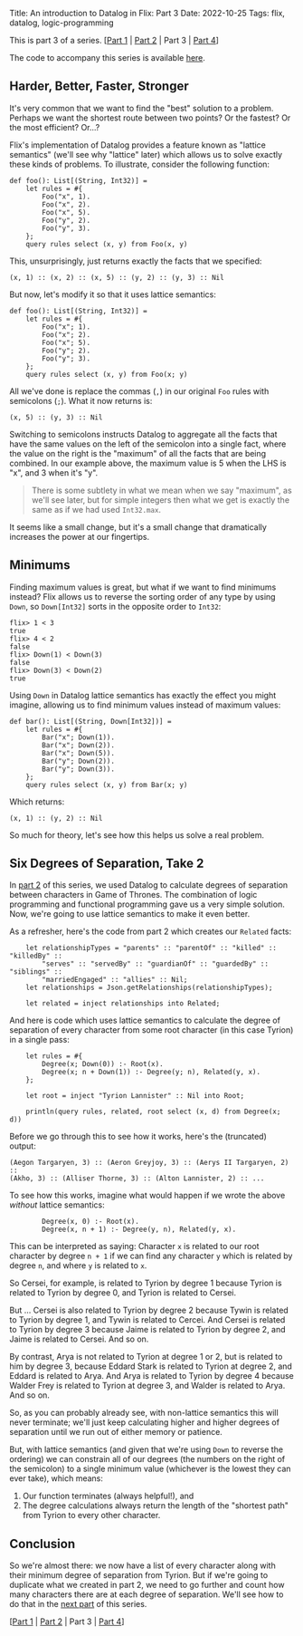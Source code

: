 Title: An introduction to Datalog in Flix: Part 3
Date: 2022-10-25
Tags: flix, datalog, logic-programming

This is part 3 of a series. \[[Part 1](datalog1.html) | [Part 2](datalog2.html) | Part 3 | [Part 4](datalog4.html)]

The code to accompany this series is available [here](https://github.com/paulbutcher/datalog-flix).

## Harder, Better, Faster, Stronger

It's very common that we want to find the "best" solution to a problem. Perhaps we want the shortest route between two points? Or the fastest? Or the most efficient? Or...?

Flix's implementation of Datalog provides a feature known as "lattice semantics" (we'll see why "lattice" later) which allows us to solve exactly these kinds of problems. To illustrate, consider the following function:

```flix
def foo(): List[(String, Int32)] =
    let rules = #{
        Foo("x", 1).
        Foo("x", 2).
        Foo("x", 5).
        Foo("y", 2).
        Foo("y", 3).
    };
    query rules select (x, y) from Foo(x, y)
```
This, unsurprisingly, just returns exactly the facts that we specified:

```flix
(x, 1) :: (x, 2) :: (x, 5) :: (y, 2) :: (y, 3) :: Nil
```
But now, let's modify it so that it uses lattice semantics:

```flix
def foo(): List[(String, Int32)] =
    let rules = #{
        Foo("x"; 1).
        Foo("x"; 2).
        Foo("x"; 5).
        Foo("y"; 2).
        Foo("y"; 3).
    };
    query rules select (x, y) from Foo(x; y)
```
All we've done is replace the commas (`,`) in our original `Foo` rules with semicolons (`;`). What it now returns is:

```flix
(x, 5) :: (y, 3) :: Nil
```

Switching to semicolons instructs Datalog to aggregate all the facts that have the same values on the left of the semicolon into a single fact, where the value on the right is the "maximum" of all the facts that are being combined. In our example above, the maximum value is 5 when the LHS is "x", and 3 when it's "y".

> There is some subtlety in what we mean when we say "maximum", as we'll see later, but for simple integers then what we get is exactly the same as if we had used `Int32.max`.

It seems like a small change, but it's a small change that dramatically increases the power at our fingertips.

## Minimums

Finding maximum values is great, but what if we want to find minimums instead? Flix allows us to reverse the sorting order of any type by using `Down`, so `Down[Int32]` sorts in the opposite order to `Int32`:

```flix
flix> 1 < 3
true
flix> 4 < 2
false
flix> Down(1) < Down(3)
false
flix> Down(3) < Down(2)
true
```
Using `Down` in Datalog lattice semantics has exactly the effect you might imagine, allowing us to find minimum values instead of maximum values:

```flix
def bar(): List[(String, Down[Int32])] =
    let rules = #{
        Bar("x"; Down(1)).
        Bar("x"; Down(2)).
        Bar("x"; Down(5)).
        Bar("y"; Down(2)).
        Bar("y"; Down(3)).
    };
    query rules select (x, y) from Bar(x; y)
```
Which returns:

```flix
(x, 1) :: (y, 2) :: Nil
```
So much for theory, let's see how this helps us solve a real problem.

## Six Degrees of Separation, Take 2

In [part 2](datalog2.html) of this series, we used Datalog to calculate degrees of separation between characters in Game of Thrones. The combination of logic programming and functional programming gave us a very simple solution. Now, we're going to use lattice semantics to make it even better.

As a refresher, here's the code from part 2 which creates our `Related` facts:

```flix
    let relationshipTypes = "parents" :: "parentOf" :: "killed" :: "killedBy" ::
        "serves" :: "servedBy" :: "guardianOf" :: "guardedBy" :: "siblings" ::
        "marriedEngaged" :: "allies" :: Nil;
    let relationships = Json.getRelationships(relationshipTypes);

    let related = inject relationships into Related;
```
And here is code which uses lattice semantics to calculate the degree of separation of every character from some root character (in this case Tyrion) in a single pass:

```flix
    let rules = #{
        Degree(x; Down(0)) :- Root(x).
        Degree(x; n + Down(1)) :- Degree(y; n), Related(y, x).
    };

    let root = inject "Tyrion Lannister" :: Nil into Root;

    println(query rules, related, root select (x, d) from Degree(x; d))
```
Before we go through this to see how it works, here's the (truncated) output:

```flix
(Aegon Targaryen, 3) :: (Aeron Greyjoy, 3) :: (Aerys II Targaryen, 2) ::
(Akho, 3) :: (Alliser Thorne, 3) :: (Alton Lannister, 2) :: ...
```
To see how this works, imagine what would happen if we wrote the above *without* lattice semantics:

```flix
        Degree(x, 0) :- Root(x).
        Degree(x, n + 1) :- Degree(y, n), Related(y, x).
```
This can be interpreted as saying: Character `x` is related to our root character by degree `n + 1` if we can find any character `y` which is related by degree `n`, and where `y` is related to `x`.

So Cersei, for example, is related to Tyrion by degree 1 because Tyrion is related to Tyrion by degree 0, and Tyrion is related to Cersei.

But ... Cersei is also related to Tyrion by degree 2 because Tywin is related to Tyrion by degree 1, and Tywin is related to Cercei. And Cersei is related to Tyrion by degree 3 because Jaime is related to Tyrion by degree 2, and Jaime is related to Cersei. And so on.

By contrast, Arya is not related to Tyrion at degree 1 or 2, but is related to him by degree 3, because Eddard Stark is related to Tyrion at degree 2, and Eddard is related to Arya. And Arya is related to Tyrion by degree 4 because Walder Frey is related to Tyrion at degree 3, and Walder is related to Arya. And so on.

So, as you can probably already see, with non-lattice semantics this will never terminate; we'll just keep calculating higher and higher degrees of separation until we run out of either memory or patience.

But, with lattice semantics (and given that we're using `Down` to reverse the ordering) we can constrain all of our degrees (the numbers on the right of the semicolon) to a single minimum value (whichever is the lowest they can ever take), which means:

1. Our function terminates (always helpful!), and
2. The degree calculations always return the length of the "shortest path" from Tyrion to every other character.

## Conclusion

So we're almost there: we now have a list of every character along with their minimum degree of separation from Tyrion. But if we're going to duplicate what we created in part 2, we need to go further and count how many characters there are at each degree of separation. We'll see how to do that in the [next part](datalog4.html) of this series.

\[[Part 1](datalog1.html) | [Part 2](datalog2.html) | Part 3 | [Part 4](datalog4.html)\]
